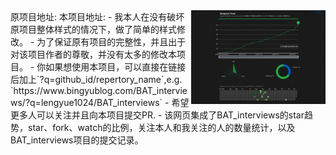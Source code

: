 <img align="right" height="150" src="stargazers-trend.png">
原项目地址: <https://github.com/pingao777/github-gazer>  
本项目地址: <https://www.bingyublog.com/BAT_interviews/>  
- 我本人在没有破坏原项目整体样式的情况下，做了简单的样式修改。
- 为了保证原有项目的完整性，并且出于对该项目作者的尊敬，并没有太多的修改本项目。
- 你如果想使用本项目，可以直接在链接后加上`?q=github_id/repertory_name`,e.g. `https://www.bingyublog.com/BAT_interviews/?q=lengyue1024/BAT_interviews`
- 希望更多人可以关注并且向本项目提交PR.
- 该网页集成了BAT_interviews的star趋势，star、fork、watch的比例，关注本人和我关注的人的数量统计，以及BAT_interviews项目的提交记录。
